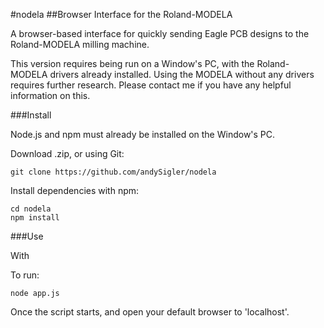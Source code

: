 #nodela
##Browser Interface for the Roland-MODELA

A browser-based interface for quickly sending Eagle PCB designs to the Roland-MODELA milling machine.

This version requires being run on a Window's PC, with the Roland-MODELA drivers already installed. Using the MODELA without any drivers requires further research. Please contact me if you have any helpful information on this.

###Install

Node.js and npm must already be installed on the Window's PC.

Download  .zip, or using Git:
```
git clone https://github.com/andySigler/nodela
```
Install dependencies with npm:
```
cd nodela
npm install
```
###Use

With 

To run:
```
node app.js
```
Once the script starts, and open your default browser to 'localhost'.